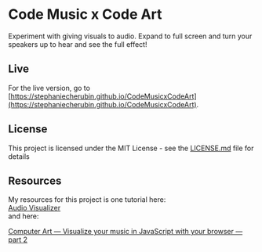# Code Music x Code Art
Experiment with giving visuals to audio. 
Expand to full screen and turn your speakers up to hear and see the full effect!

## Live
For the live version, go to [https://stephaniecherubin.github.io/CodeMusicxCodeArt](https://stephaniecherubin.github.io/CodeMusicxCodeArt).

## License

This project is licensed under the MIT License - see the [LICENSE.md](LICENSE.md) file for details

## Resources
My resources for this project is one tutorial here:  
[Audio Visualizer](https://www.kkhaydarov.com/audio-visualizer/)  
and here:  

[Computer Art — Visualize your music in JavaScript with your browser — part 2](https://medium.com/@duraraxbaccano/computer-art-visualize-your-music-in-javascript-with-your-browser-part-2-fa1a3b73fdc6)